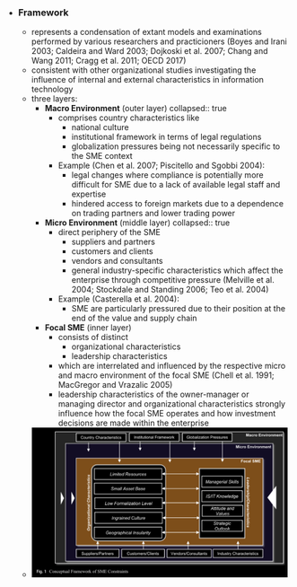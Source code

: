 - ### Framework
	- represents a condensation of extant models and examinations performed by various researchers and practicioners (Boyes and Irani 2003; Caldeira and Ward 2003; Dojkoski et al. 2007; Chang and Wang 2011; Cragg et al. 2011; OECD 2017)
	- consistent with other organizational studies investigating the influence of internal and external characteristics in information technology
	- three layers:
		- **Macro Environment** (outer layer)
		  collapsed:: true
			- comprises country characteristics like
				- national culture
				- institutional framework in terms of legal regulations
				- globalization pressures being not necessarily specific to the SME context
			- Example (Chen et al. 2007; Piscitello and Sgobbi 2004):
				- legal changes where compliance is potentially more difficult for SME due to a lack of available legal staff and expertise
				- hindered access to foreign markets due to a dependence on trading partners and lower trading power
		- **Micro Environment** (middle layer)
		  collapsed:: true
			- direct periphery of the SME
				- suppliers and partners
				- customers and clients
				- vendors and consultants
				- general industry-specific characteristics which affect the enterprise through competitive pressure (Melville et al. 2004; Stockdale and Standing 2006; Teo et al. 2004)
			- Example (Casterella et al. 2004):
				- SME are particularly pressured due to their position at the end of the value and supply chain
		- **Focal SME** (inner layer)
			- consists of distinct
				- organizational characteristics
				- leadership characteristics
			- which are interrelated and influenced by the respective micro and macro environment of the focal SME (Chell et al. 1991; MacGregor and Vrazalic 2005)
			- leadership characteristics of the owner-manager or managing director and organizational characteristics strongly influence how the focal SME operates and how investment decisions are made within the enterprise
	- ![image.png](../assets/image_1675868784959_0.png)